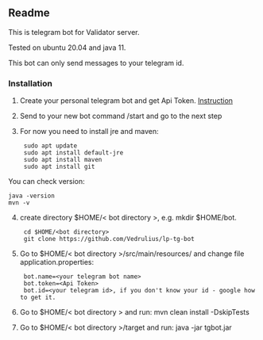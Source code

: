 <h2>Readme</h2>

This is telegram bot for Validator server.

Tested on ubuntu 20.04 and java 11.

This bot can only send messages to your telegram id.

<h3>Installation</h3>

1. Create your personal telegram bot and get Api Token. [Instruction](https://docs.microsoft.com/en-us/azure/bot-service/bot-service-channel-connect-telegram?view=azure-bot-service-4.0)
2. Send to your new bot command /start and go to the next step
3. For now you need to install jre and maven:

        sudo apt update
        sudo apt install default-jre
        sudo apt install maven
        sudo apt install git

You can check version:

    java -version
    mvn -v

4. create directory $HOME/< bot directory >, e.g. mkdir $HOME/bot. 

        cd $HOME/<bot directory>    
        git clone https://github.com/Vedrulius/lp-tg-bot  

5. Go to $HOME/< bot directory >/src/main/resources/ and change file application.properties:
   
        bot.name=<your telegram bot name>
        bot.token=<Api Token>
        bot.id=<your telegram id>, if you don't know your id - google how to get it.

6. Go to $HOME/< bot directory > and run: mvn clean install -DskipTests
7. Go to $HOME/< bot directory >/target and run: java -jar tgbot.jar

